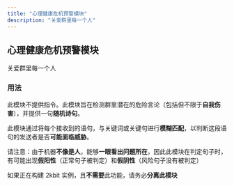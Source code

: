 ```yaml
---
title: "心理健康危机预警模块"
description: "关爱群里每一个人"
---
```


## 心理健康危机预警模块

关爱群里每一个人

### 用法

此模块不提供指令。此模块旨在检测群里潜在的危险言论（包括但不限于**自我伤害**），并提供一句**随机诗句**。

此模块通过将每个接收到的语句，与关键词或关键句进行**模糊匹配**，以判断这段语句的发送者是否**可能面临威胁**。

请注意：由于机器**不像是人**，能够**一眼看出问题所在**，因此此模块在判定句子时，有可能出现**假阳性**（正常句子被判定）和**假阴性**（风险句子没有被判定）

如果正在构建 2kbit 实例，且**不需要**此功能，请务必**分离此模块**